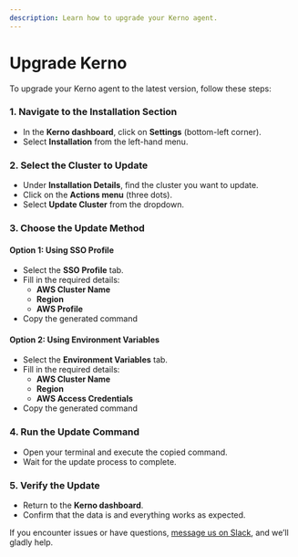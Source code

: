 ```yaml
---
description: Learn how to upgrade your Kerno agent.
---
```


# Upgrade Kerno

To upgrade your Kerno agent to the latest version, follow these steps:

### **1. Navigate to the Installation Section**

* In the **Kerno dashboard**, click on **Settings** (bottom-left corner).
* Select **Installation** from the left-hand menu.

### **2. Select the Cluster to Update**

* Under **Installation Details**, find the cluster you want to update.
* Click on the **Actions menu** (three dots).
* Select **Update Cluster** from the dropdown.

### **3. Choose the Update Method**

#### **Option 1: Using SSO Profile**

* Select the **SSO Profile** tab.
* Fill in the required details:
  * **AWS Cluster Name**
  * **Region**
  * **AWS Profile**
* Copy the generated command

#### **Option 2: Using Environment Variables**

* Select the **Environment Variables** tab.
* Fill in the required details:
  * **AWS Cluster Name**
  * **Region**
  * **AWS Access Credentials**
* Copy the generated command

### **4. Run the Update Command**

* Open your terminal and execute the copied command.
* Wait for the update process to complete.

### **5. Verify the Update**

* Return to the **Kerno dashboard**.
* Confirm that the data is and everything works as expected.

If you encounter issues or have questions, [message us on Slack](https://join.slack.com/t/kerno-community/shared_invite/zt-2tiblmlpx-c05QvbiOEZ_lWUtxECUKWA), and we’ll gladly help.
